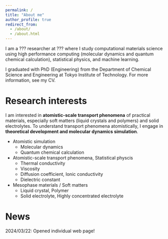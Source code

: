 ```yaml
---
permalink: /
title: "About me"
author_profile: true
redirect_from: 
  - /about/
  - /about.html
---
```


I am a ??? researcher at ??? where I study computational materials science using high performance computing (molecular dynamics and quantum chemical calculation), statistical physics, and machine learning. 

I graduated with PhD (Engineering) from the Department of Chemical Science and Engineering at Tokyo Institute of Technology. 
For more information, see my CV.

Research interests
======
I am interested in **atomistic-scale transport phenomena** of practical materials, especially soft matters (liquid crystals and polymers) and solid electrolytes. To understand transport phenomena atomistically, I engage in **theoretical development and molecular dynamics simulation**.   

- Atomistic simulation
  - Molecular dynamics
  - Quantum chemical calculation
- Atomistic-scale transport phenomena, Statistical physcis
  - Thermal conductivity
  - Viscosity
  - Diffusion coefficient, Ionic conductivity
  - Dielectric constant
- Mesophase materials / Soft matters
  - Liquid crystal, Polymer
  - Solid electrolyte, Highly concentrated electrolyte

News
======
2024/03/22: Opened individual web page!
